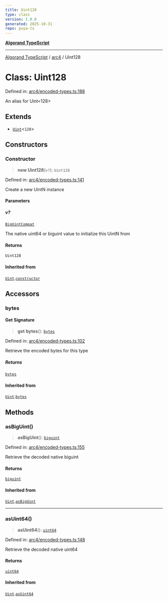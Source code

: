 ```yaml
---
title: Uint128
type: class
version: 1.0.0
generated: 2025-10-31
repo: puya-ts
---
```

[**Algorand TypeScript**](../../README.md)

***

[Algorand TypeScript](../../modules.md) / [arc4](../README.md) / Uint128

# Class: Uint128

Defined in: [arc4/encoded-types.ts:188](https://github.com/algorandfoundation/puya-ts/blob/main/packages/algo-ts/src/arc4/encoded-types.ts#L188)

An alias for Uint<128>

## Extends

- [`Uint`](Uint.md)\<`128`\>

## Constructors

### Constructor

> **new Uint128**(`v?`): `Uint128`

Defined in: [arc4/encoded-types.ts:141](https://github.com/algorandfoundation/puya-ts/blob/main/packages/algo-ts/src/arc4/encoded-types.ts#L141)

Create a new UintN instance

#### Parameters

##### v?

[`BigUintCompat`](../../index/type-aliases/BigUintCompat.md)

The native uint64 or biguint value to initialize this UintN from

#### Returns

`Uint128`

#### Inherited from

[`Uint`](Uint.md).[`constructor`](Uint.md#constructor)

## Accessors

### bytes

#### Get Signature

> **get** **bytes**(): [`bytes`](../../index/type-aliases/bytes.md)

Defined in: [arc4/encoded-types.ts:102](https://github.com/algorandfoundation/puya-ts/blob/main/packages/algo-ts/src/arc4/encoded-types.ts#L102)

Retrieve the encoded bytes for this type

##### Returns

[`bytes`](../../index/type-aliases/bytes.md)

#### Inherited from

[`Uint`](Uint.md).[`bytes`](Uint.md#bytes)

## Methods

### asBigUint()

> **asBigUint**(): [`biguint`](../../index/type-aliases/biguint.md)

Defined in: [arc4/encoded-types.ts:155](https://github.com/algorandfoundation/puya-ts/blob/main/packages/algo-ts/src/arc4/encoded-types.ts#L155)

Retrieve the decoded native biguint

#### Returns

[`biguint`](../../index/type-aliases/biguint.md)

#### Inherited from

[`Uint`](Uint.md).[`asBigUint`](Uint.md#asbiguint)

***

### asUint64()

> **asUint64**(): [`uint64`](../../index/type-aliases/uint64.md)

Defined in: [arc4/encoded-types.ts:148](https://github.com/algorandfoundation/puya-ts/blob/main/packages/algo-ts/src/arc4/encoded-types.ts#L148)

Retrieve the decoded native uint64

#### Returns

[`uint64`](../../index/type-aliases/uint64.md)

#### Inherited from

[`Uint`](Uint.md).[`asUint64`](Uint.md#asuint64)
